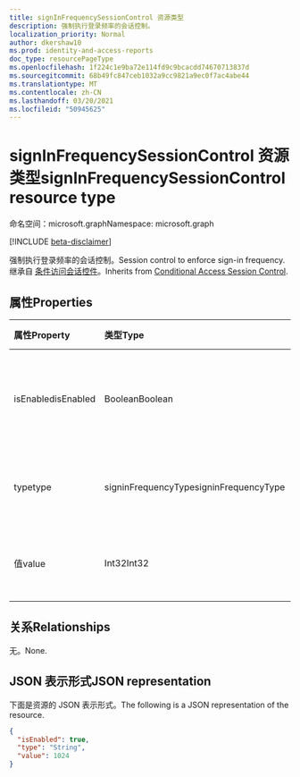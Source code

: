 ```yaml
---
title: signInFrequencySessionControl 资源类型
description: 强制执行登录频率的会话控制。
localization_priority: Normal
author: dkershaw10
ms.prod: identity-and-access-reports
doc_type: resourcePageType
ms.openlocfilehash: 1f224c1e9ba72e114fd9c9bcacdd74670713837d
ms.sourcegitcommit: 68b49fc847ceb1032a9cc9821a9ec0f7ac4abe44
ms.translationtype: MT
ms.contentlocale: zh-CN
ms.lasthandoff: 03/20/2021
ms.locfileid: "50945625"
---
```

# <a name="signinfrequencysessioncontrol-resource-type"></a><span data-ttu-id="c2bf6-103">signInFrequencySessionControl 资源类型</span><span class="sxs-lookup"><span data-stu-id="c2bf6-103">signInFrequencySessionControl resource type</span></span>

<span data-ttu-id="c2bf6-104">命名空间：microsoft.graph</span><span class="sxs-lookup"><span data-stu-id="c2bf6-104">Namespace: microsoft.graph</span></span>

[!INCLUDE [beta-disclaimer](../../includes/beta-disclaimer.md)]

<span data-ttu-id="c2bf6-105">强制执行登录频率的会话控制。</span><span class="sxs-lookup"><span data-stu-id="c2bf6-105">Session control to enforce sign-in frequency.</span></span> <span data-ttu-id="c2bf6-106">继承自 [条件访问会话控件](conditionalaccesssessioncontrol.md)。</span><span class="sxs-lookup"><span data-stu-id="c2bf6-106">Inherits from [Conditional Access Session Control](conditionalaccesssessioncontrol.md).</span></span>

## <a name="properties"></a><span data-ttu-id="c2bf6-107">属性</span><span class="sxs-lookup"><span data-stu-id="c2bf6-107">Properties</span></span>

| <span data-ttu-id="c2bf6-108">属性</span><span class="sxs-lookup"><span data-stu-id="c2bf6-108">Property</span></span>     | <span data-ttu-id="c2bf6-109">类型</span><span class="sxs-lookup"><span data-stu-id="c2bf6-109">Type</span></span>        | <span data-ttu-id="c2bf6-110">说明</span><span class="sxs-lookup"><span data-stu-id="c2bf6-110">Description</span></span> |
|:-------------|:------------|:------------|
|<span data-ttu-id="c2bf6-111">isEnabled</span><span class="sxs-lookup"><span data-stu-id="c2bf6-111">isEnabled</span></span>     |<span data-ttu-id="c2bf6-112">Boolean</span><span class="sxs-lookup"><span data-stu-id="c2bf6-112">Boolean</span></span>      | <span data-ttu-id="c2bf6-113">指定是否启用会话控件。</span><span class="sxs-lookup"><span data-stu-id="c2bf6-113">Specifies whether the session control is enabled.</span></span> |
|<span data-ttu-id="c2bf6-114">type</span><span class="sxs-lookup"><span data-stu-id="c2bf6-114">type</span></span>          |<span data-ttu-id="c2bf6-115">signinFrequencyType</span><span class="sxs-lookup"><span data-stu-id="c2bf6-115">signinFrequencyType</span></span>       | <span data-ttu-id="c2bf6-116">可取值为：`days`、`hours`。</span><span class="sxs-lookup"><span data-stu-id="c2bf6-116">Possible values are: `days`, `hours`.</span></span>|
|<span data-ttu-id="c2bf6-117">值</span><span class="sxs-lookup"><span data-stu-id="c2bf6-117">value</span></span>         |<span data-ttu-id="c2bf6-118">Int32</span><span class="sxs-lookup"><span data-stu-id="c2bf6-118">Int32</span></span>        | <span data-ttu-id="c2bf6-119">或 `days` 的编号 `hours` 。</span><span class="sxs-lookup"><span data-stu-id="c2bf6-119">The number of `days` or `hours`.</span></span>|

## <a name="relationships"></a><span data-ttu-id="c2bf6-120">关系</span><span class="sxs-lookup"><span data-stu-id="c2bf6-120">Relationships</span></span>

<span data-ttu-id="c2bf6-121">无。</span><span class="sxs-lookup"><span data-stu-id="c2bf6-121">None.</span></span>

## <a name="json-representation"></a><span data-ttu-id="c2bf6-122">JSON 表示形式</span><span class="sxs-lookup"><span data-stu-id="c2bf6-122">JSON representation</span></span>

<span data-ttu-id="c2bf6-123">下面是资源的 JSON 表示形式。</span><span class="sxs-lookup"><span data-stu-id="c2bf6-123">The following is a JSON representation of the resource.</span></span>

<!-- {
  "blockType": "resource",
  "optionalProperties": [

  ],
  "@odata.type": "microsoft.graph.signInFrequencySessionControl",
  "baseType": "microsoft.graph.conditionalAccessSessionControl"
}-->

```json
{
  "isEnabled": true,
  "type": "String",
  "value": 1024
}
```

<!-- uuid: 16cd6b66-4b1a-43a1-adaf-3a886856ed98
2019-02-04 14:57:30 UTC -->
<!-- {
  "type": "#page.annotation",
  "description": "signInFrequencySessionControl resource",
  "keywords": "",
  "section": "documentation",
  "tocPath": ""
}-->


